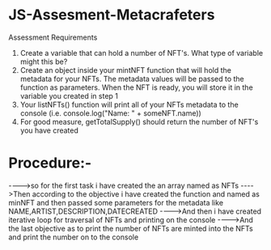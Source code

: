 # JS-Assesment-Metacrafeters
Assessment Requirements
1. Create a variable that can hold a number of NFT's. What type of variable might this be?
2. Create an object inside your mintNFT function that will hold the metadata for your NFTs. 
   The metadata values will be passed to the function as parameters. When the NFT is ready, 
   you will store it in the variable you created in step 1
3. Your listNFTs() function will print all of your NFTs metadata to the console (i.e. console.log("Name: " + someNFT.name))
4. For good measure, getTotalSupply() should return the number of NFT's you have created


# Procedure:-
---->so for the first task i have created the an array named as NFTs
---->Then according to the objective i have created the function and named as minNFT and then passed some parameters for the metadata like NAME,ARTIST,DESCRIPTION,DATECREATED
---->And then i have created iterative loop for traversal of NFTs and printing on the console
---->And the last objective as to print the number of NFTs are minted into the NFTs and print the number on to the console
